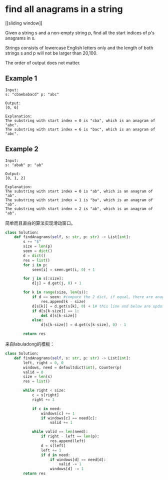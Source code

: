 # find all anagrams in a string

[[sliding window]]

Given a string s and a non-empty string p, find all the start indices of p's anagrams in s.

Strings consists of lowercase English letters only and the length of both strings s and p will not be larger than 20,100.

The order of output does not matter.

## Example 1

```text
Input:
s: "cbaebabacd" p: "abc"

Output:
[0, 6]

Explanation:
The substring with start index = 0 is "cba", which is an anagram of "abc".
The substring with start index = 6 is "bac", which is an anagram of "abc".
```

## Example 2

```text
Input:
s: "abab" p: "ab"

Output:
[0, 1, 2]

Explanation:
The substring with start index = 0 is "ab", which is an anagram of "ab".
The substring with start index = 1 is "ba", which is an anagram of "ab".
The substring with start index = 2 is "ab", which is an anagram of "ab".
```

简单而且直白的算法实现滑动窗口。

```python
class Solution:
    def findAnagrams(self, s: str, p: str) -> List[int]:
        s += "$"
        size = len(p)
        seen = dict()
        d = dict()
        res = list()
        for i in p:
            seen[i] = seen.get(i, 0) + 1

        for j in s[:size]:
            d[j] = d.get(j, 0) + 1

        for k in range(size, len(s)):
            if d == seen: #compare the 2 dict, if equal, there are anagram
                res.append(k - size)
            d[s[k]] = d.get(s[k], 0) + 1# this line and below are update the dict, make it as sliding window..
            if d[s[k-size]] == 1:
                del d[s[k-size]]
            else:
                d[s[k-size]] = d.get(s[k-size], 0) - 1

        return res
```

来自labuladong的模板：

```python
class Solution:
    def findAnagrams(self, s: str, p: str) -> List[int]:
        left, right = 0, 0
        windows, need = defaultdict(int), Counter(p)
        valid = 0
        size = len(s)
        res = list()

        while right < size:
            c = s[right]
            right += 1

            if c in need:
                windows[c] += 1
                if windows[c] == need[c]:
                    valid += 1

            while valid == len(need):
                if right - left == len(p):
                    res.append(left)
                d = s[left]
                left += 1
                if d in need:
                    if windows[d] == need[d]:
                        valid -= 1
                    windows[d] -= 1
        return res
```
